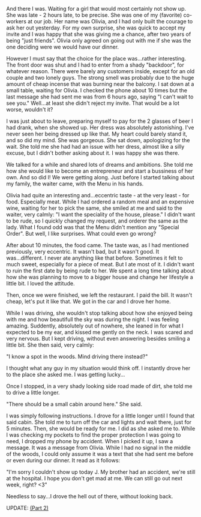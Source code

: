 And there I was. Waiting for a girl that would most certainly not show up. She was late  - 2 hours late, to be precise. She was one of my (favorite) co-workers at our job. Her name was Olivia, and I had only built the courage to ask her out yesterday. For my own surprise, she was quick to accept my invite and I was happy that she was giving me a chance, after two years of being "just friends". Olivia only agreed on going out with me if she was the one deciding were we would have our dinner.

However I must say that the choice for the place was...rather interesting. The front door was shut and I had to enter from a shady "backdoor", for whatever reason. There were barely any customers inside, except for an old couple and two lonely guys. The strong smell was probably due to the huge amount of cheap incense that was burning near the balcony. I sat down at a small table, waiting for Olivia. I checked the phone about 10 times but the last message she had sent me was from 6 hours ago, saying "I can't wait to see you." Well...at least she didn't reject my invite. That would be a lot worse, wouldn't it?

I was just about to leave, preparing myself to pay for the 2 glasses of beer I had drank, when she showed up. Her dress was absolutely astonishing. I've never seen her being dressed up like that. My heart could barely stand it, and so did my mind. She was gorgeous. She sat down, apologizing for the wait. She told me she had had an issue with her dress, almost like a silly excuse, but I didn't bother asking about it. I was happy she was there.

We talked for a while and shared lots of dreams and ambitions. She told me how she would like to become an entrepreneur and start a bussiness of her own. And so did I! We were getting along. Just before I started talking about my family, the waiter came, with the Menu in his hands.

Olivia had quite an interesting and...eccentric taste - at the very least - for food. Especially meat. While I had ordered a random meal and an expensive wine, waiting for her to pick the same, she smiled at me and said to the waiter, very calmly: "I want the speciality of the house, please." I didn't want to be rude, so I quickly changed my request, and orderer the same as the lady. What I found odd was that the Menu didn't mention any "Special Order". But well, I like surprises. What could even go wrong?

After about 10 minutes, the food came. The taste was, as I had mentioned previously, very eccentric. It wasn't bad, but it wasn't good. It was...different. I never ate anything like that before. Sometimes it felt to much sweet, especially for a piece of meat. But I ate most of it. I didn't want to ruin the first date by being rude to her. We spent a long time talking about how she was planning to move to a bigger house and change her lifestyle a little bit. I loved the attitude.

Then, once we were finished, we left the restaurant. I paid the bill. It wasn't cheap, let's put it like that. We got in the car and I drove her home.

While I was driving, she wouldn't stop talking about how she enjoyed being with me and how beautifull the sky was during the night. I was feeling amazing. Suddently, absolutely out of nowhere, she leaned in for what I expected to be my ear, and kissed me gently on the neck. I was scared and very nervous. But I kept driving, without even answering besides smiling a little bit. She then said, very calmly:

"I know a spot in the woods. Mind driving there instead?"

I thought what any guy in my situation would think off. I instantly drove her to the place she asked me. I was getting lucky...

Once I stopped, in a very shady looking side road made of dirt, she told me to drive a little longer.

"There should be a small cabin around here." She said.

I was simply following instructions. I drove for a little longer until I found that said cabin. She told me to turn off the car and lights and wait there, just for 5 minutes. Then, she would be ready for me. I did as she asked me to. While I was checking my pockets to find the proper protection I was going to need, I dropped my phone by accident. When I picked it up, I saw a message. It was a message from Olivia. While I had no signal in the middle of the woods, I could only assume it was a text that she had sent me before or even during our dinner. It read as it follows:

"I'm sorry I couldn't show up today J. My brother had an accident, we're still at the hospital. I hope you don't get mad at me. We can still go out next week, right? <3"

Needless to say...I drove the hell out of there, without looking back.  


UPDATE:  [(Part 2)](https://www.reddit.com/r/nosleep/comments/xdatnf/a_late_date_part_2/)